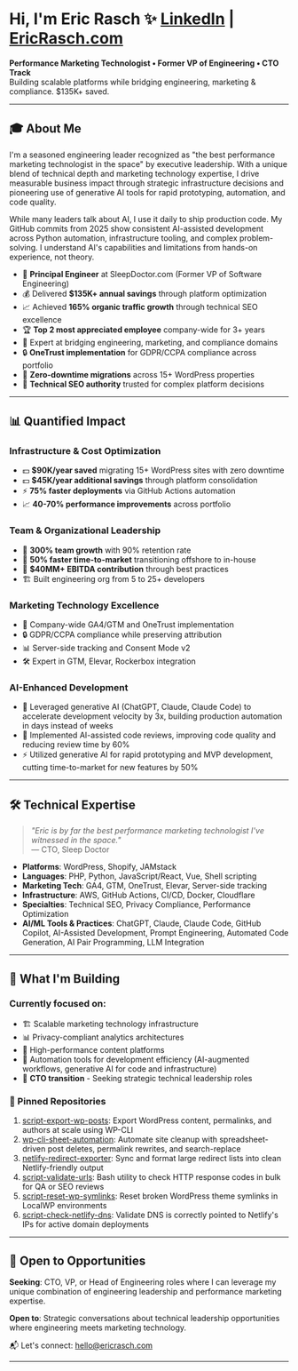 # Hi, I'm Eric Rasch ✨ [LinkedIn](https://www.linkedin.com/in/ericrasch) | [EricRasch.com](https://ericrasch.com/)

**Performance Marketing Technologist • Former VP of Engineering • CTO Track**  
Building scalable platforms while bridging engineering, marketing & compliance. $135K+ saved.

---

## 🎓 About Me

I'm a seasoned engineering leader recognized as "the best performance marketing technologist in the space" by executive leadership. With a unique blend of technical depth and marketing technology expertise, I drive measurable business impact through strategic infrastructure decisions and pioneering use of generative AI tools for rapid prototyping, automation, and code quality.

While many leaders talk about AI, I use it daily to ship production code. My GitHub commits from 2025 show consistent AI-assisted development across Python automation, infrastructure tooling, and complex problem-solving. I understand AI's capabilities and limitations from hands-on experience, not theory.

- 🚀 **Principal Engineer** at SleepDoctor.com (Former VP of Software Engineering)
- 💰 Delivered **$135K+ annual savings** through platform optimization
- 📈 Achieved **165% organic traffic growth** through technical SEO excellence
- 🏆 **Top 2 most appreciated employee** company-wide for 3+ years
- 🌉 Expert at bridging engineering, marketing, and compliance domains
- 🔒 **OneTrust implementation** for GDPR/CCPA compliance across portfolio
- 🚀 **Zero-downtime migrations** across 15+ WordPress properties
- 🎯 **Technical SEO authority** trusted for complex platform decisions

---

## 📊 Quantified Impact

### Infrastructure & Cost Optimization
- 💵 **$90K/year saved** migrating 15+ WordPress sites with zero downtime
- 💵 **$45K/year additional savings** through platform consolidation
- ⚡ **75% faster deployments** via GitHub Actions automation
- 📈 **40-70% performance improvements** across portfolio

### Team & Organizational Leadership  
- 👥 **300% team growth** with 90% retention rate
- 🚀 **50% faster time-to-market** transitioning offshore to in-house
- 💼 **$40MM+ EBITDA contribution** through best practices
- 🏗️ Built engineering org from 5 to 25+ developers

### Marketing Technology Excellence
- 🎯 Company-wide GA4/GTM and OneTrust implementation
- 🔒 GDPR/CCPA compliance while preserving attribution
- 📊 Server-side tracking and Consent Mode v2
- 🛠️ Expert in GTM, Elevar, Rockerbox integration

### AI-Enhanced Development
- 🚀 Leveraged generative AI (ChatGPT, Claude, Claude Code) to accelerate development velocity by 3x, building production automation in days instead of weeks
- 🧠 Implemented AI-assisted code reviews, improving code quality and reducing review time by 60%
- ⚡ Utilized generative AI for rapid prototyping and MVP development, cutting time-to-market for new features by 50%
---

## 🛠 Technical Expertise

> *"Eric is by far the best performance marketing technologist I've witnessed in the space."*  
> — CTO, Sleep Doctor

- **Platforms**: WordPress, Shopify, JAMstack  
- **Languages**: PHP, Python, JavaScript/React, Vue, Shell scripting  
- **Marketing Tech**: GA4, GTM, OneTrust, Elevar, Server-side tracking  
- **Infrastructure**: AWS, GitHub Actions, CI/CD, Docker, Cloudflare  
- **Specialties**: Technical SEO, Privacy Compliance, Performance Optimization
- **AI/ML Tools & Practices**: ChatGPT, Claude, Claude Code, GitHub Copilot, AI-Assisted Development, Prompt Engineering, Automated Code Generation, AI Pair Programming, LLM Integration

---

## 🎯 What I'm Building

### Currently focused on:

- 🏗️ Scalable marketing technology infrastructure
- 📊 Privacy-compliant analytics architectures  
- 🚀 High-performance content platforms
- 🤖 Automation tools for development efficiency (AI-augmented workflows, generative AI for code and infrastructure)
- 👔 **CTO transition** - Seeking strategic technical leadership roles

### 📌 Pinned Repositories

1. [script-export-wp-posts](https://github.com/ericrasch/script-export-wp-posts): Export WordPress content, permalinks, and authors at scale using WP-CLI
2. [wp-cli-sheet-automation](https://github.com/ericrasch/wp-cli-sheet-automation): Automate site cleanup with spreadsheet-driven post deletes, permalink rewrites, and search-replace
3. [netlify-redirect-exporter](https://github.com/ericrasch/script-redirect-exporter): Sync and format large redirect lists into clean Netlify-friendly output
4. [script-validate-urls](https://github.com/ericrasch/script-validate-urls): Bash utility to check HTTP response codes in bulk for QA or SEO reviews
5. [script-reset-wp-symlinks](https://github.com/ericrasch/script-reset-wp-symlinks): Reset broken WordPress theme symlinks in LocalWP environments
6. [script-check-netlify-dns](https://github.com/ericrasch/script-check-netlify-dns): Validate DNS is correctly pointed to Netlify's IPs for active domain deployments

---

## 💼 Open to Opportunities

**Seeking**: CTO, VP, or Head of Engineering roles where I can leverage my unique combination of engineering leadership and performance marketing expertise.

**Open to**: Strategic conversations about technical leadership opportunities where engineering meets marketing technology.

📬 Let's connect: [hello@ericrasch.com](mailto:hello@ericrasch.com)

---
